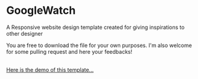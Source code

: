 <h1> GoogleWatch </h1>
<p> A Responsive website design template created for giving inspirations to other designer </p>
<p> You are free to download the file for your own purposes. I'm also welcome for some pulling request and here your feedbacks! </p>
<br/>
<a href="http://denniscual.github.io/GoogleWatch/"> Here is the demo of this template... </a>
